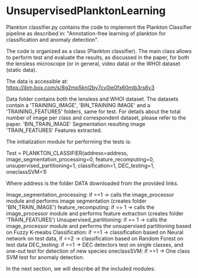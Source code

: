 # UnsupervisedPlanktonLearning
Plankton classifier.py contains the code to implement the Plankton Classifier pipeline as described in:
"Annotation-free learning of plankton for classification and anomaly detection".

The code is organized as a class (Plankton classifier). The main class allows to perform test and evaluate the results, as discussed in the paper,
for both the lensless microscope (or in general, video data) or the WHOI dataset (static data).

The data is accessible at:
https://ibm.box.com/s/8g2mp5knl2by7cv0ie0fx60mlb3rs6v3

Data folder contains both the lensless and WHOI dataset. The datasets contain a 'TRAINING_IMAGE', 'BIN_TRAINING IMAGE' and a
'TRAINING_FEATURES' folders, same for test. 
For details about the total number of image per class and correspondent dataset, please refer to the paper. 
'BIN_TRAIN_IMAGE'
Segmentation resulting image
'TRAIN_FEATURES'
Features extracted. 

The initialization module for performing the tests is:

  Test = PLANKTON_CLASSIFIER(address=address, image_segmentation_processing=0, feature_recomputing=0,
                           unsupervised_partitioning=1, classification=1, DEC_testing=1, oneclassSVM=1)

Where address is the folder DATA downloaded from the provided links.

Image_segmentation_processing: if ==1 -> calls the image_processor module and performs image segmentation (creates folder 'BIN_TRAIN_IMAGE')
feature_recomputing: if == 1 -> calls the image_processor module and performs feature extraction (creates folder 'TRAIN_FEATURES')
Unsupervised_partitioning:  if == 1 -> calls the image_processor module and performs the unsupervised partitioning based on Fuzzy K-meabs
Classification: if ==1 -> classification based on Neural network on test data, if ==2 ->  classification based on Random Forest on test data
DEC_testing: if ==1 -> DEC detectors test on single classes, and one-out test for detection of new species 
oneclassSVM: if ==1 -> One class SVM test for anomaly detection. 

In the next section, we will describe all the included modules:



